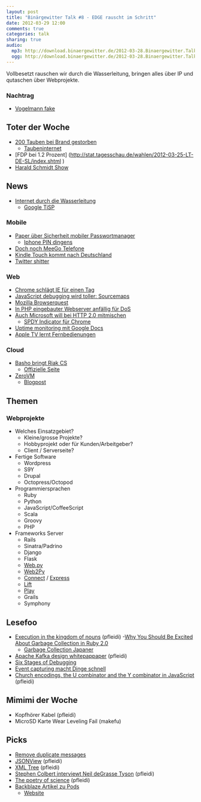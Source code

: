 ```yaml
---
layout: post
title: "Binärgewitter Talk #8 - EDGE rauscht im Schritt"
date: 2012-03-29 12:00
comments: true
categories: talk
sharing: true
audio:
  mp3: http://download.binaergewitter.de/2012-03-28.Binaergewitter.Talk.8.mp3
  ogg: http://download.binaergewitter.de/2012-03-28.Binaergewitter.Talk.8.ogg
---
```

Vollbesetzt rauschen wir durch die Wasserleitung, bringen alles über IP und qutaschen über Webprojekte.

### Nachtrag

- [Vogelmann fake]( http://www.wired.com/wiredscience/2012/03/birdman-admits-hoax/ )

## Toter der Woche

- [200 Tauben bei Brand gestorben]( http://www.rp-online.de/bergisches-land/solingen/nachrichten/feuer-200-tauben-tot-zuechter-verletzt-1.2769408 )
  * [Taubeninternet]( http://en.wikipedia.org/wiki/IP_over_Avian_Carriers )
- [FDP bei 1.2 Prozent] (http://stat.tagesschau.de/wahlen/2012-03-25-LT-DE-SL/index.shtml )
- [Harald Schmidt Show](http://tagesschau.de/kultur/haraldschmidt108.html )

## News

- [Internet durch die Wasserleitung]( http://www.heise.de/newsticker/meldung/Schneller-Internetzugang-ueber-die-Wasserleitung-1478269.html )
    - [Google TiSP]( http://www.google.com/onceuponatime/tisp/ )

### Mobile

- [Paper über Sicherheit mobiler Passwortmanager]( http://www.elcomsoft.com/WP/BH-EU-2012-WP.pdf )
    - [Iphone PIN dingens]( http://www.forbes.com/sites/andygreenberg/2012/03/27/heres-how-law-enforcement-cracks-your-iphones-security-code-video/ )
- [Doch noch MeeGo Telefone](http://www.netbooknews.de/66026/nokia-plant-zwei-neue-low-end-smartphones-mit-meego/ )
- [Kindle Touch kommt nach Deutschland]( http://www.golem.de/news/e-book-reader-amazon-bringt-kindle-touch-nach-deutschland-1203-90799.html )
- [Twitter shitter](http://www.getshitter.com/ )

### Web

- [Chrome schlägt IE für einen Tag]( http://www.theregister.co.uk/2012/03/22/chrome_number_one_for_a_day/ )
- [JavaScript debugging wird toller: Sourcemaps]( http://www.html5rocks.com/en/tutorials/developertools/sourcemaps/ )
- [Mozilla Browserquest]( http://hacks.mozilla.org/2012/03/browserquest/ )
- [In PHP eingebauter Webserver anfällig für DoS]( http://www.exploit-db.com/exploits/18665/ )
- [Auch Microsoft will bei HTTP 2.0 mitmischen]( http://blogs.msdn.com/b/ie/archive/2012/03/25/speed-and-mobility-an-approach-for-http-2-0-to-make-mobile-apps-and-the-web-faster.aspx )
    * [SPDY Indicator für Chrome]( https://chrome.google.com/webstore/detail/mpbpobfflnpcgagjijhmgnchggcjblin?hl=en-US )
- [Uptime monitoring mit Google Docs]( http://www.labnol.org/internet/website-uptime-monitor/21060/ )
- [Apple TV lernt Fernbedienungen](http://support.apple.com/kb/HT3296?viewlocale=en_US&locale=en_US )

### Cloud

- [Basho bringt Riak CS]( http://www.golem.de/news/cloud-storage-riak-cs-ist-kompatibel-zu-amazon-s3-und-mandantenfaehig-1203-90791.html )
    * [Offizielle Seite]( http://basho.com/products/riakcs/ )
- [ZeroVM]( http://zerovm.org/ )
    * [Blogpost]( http://bigdatacraft.com/dazo )

## Themen

### Webprojekte

- Welches Einsatzgebiet?
    * Kleine/grosse Projekte?
    * Hobbyprojekt oder für Kunden/Arbeitgeber?
    * Client / Serverseite?
- Fertige Software
    * Wordpress
    * S9Y
    * Drupal
    * Octopress/Octopod
- Programmiersprachen
    * Ruby
    * Python
    * JavaScript/CoffeeScript
    * Scala
    * Groovy
    * PHP
- Frameworks Server
    * Rails
    * Sinatra/Padrino
    * Django
    * Flask
    * [Web.py](http://webpy.org/ )
    * [Web2Py]( http://www.web2py.com/ )
    * [Connect]( http://www.senchalabs.org/connect/ ) / [Express]( http://expressjs.com/ )
    * [Lift]( http://liftweb.net/ )
    * [Play]( http://www.playframework.org/ )
    * Grails
    * Symphony

## Lesefoo

- [Execution in the kingdom of nouns]( http://steve-yegge.blogspot.com/2006/03/execution-in-kingdom-of-nouns.html ) (pfleidi)
-[Why You Should Be Excited About Garbage Collection in Ruby 2.0]( http://patshaughnessy.net/2012/3/23/why-you-should-be-excited-about-garbage-collection-in-ruby-2-0 )
    - [Garbage Collection Japaner]( http://vimeo.com/38994805 )
- [Apache Kafka design whitepappaper]( http://incubator.apache.org/kafka/design.html ) (pfleidi)
- [Six Stages of Debugging]( http://plasmasturm.org/log/6debug/ )
- [Event capturing macht Dinge schnell]( http://37signals.com/svn/posts/3137-using-event-capturing-to-improve-basecamp-page-load-times )
- [Church encodings, the U combinator and the Y combinator in JavaScript
]( http://matt.might.net/articles/js-church/ ) (pfleidi)

## Mimimi der Woche

- Kopfhörer Kabel (pfleidi)
- MicroSD Karte Wear Leveling Fail (makefu)



## Picks

- [Remove duplicate messages](https://addons.mozilla.org/de/thunderbird/addon/remove-duplicate-messages/ )
- [JSONView]( https://chrome.google.com/webstore/detail/chklaanhfefbnpoihckbnefhakgolnmc ) (pfleidi)
- [XML Tree]( https://chrome.google.com/webstore/detail/gbammbheopgpmaagmckhpjbfgdfkpadb ) (pfleidi)
- [Stephen Colbert interviewt Neil deGrasse Tyson]( http://www.youtube.com/watch?v=YXh9RQCvxmg ) (pfleidi)
- [The poetry of science]( http://www.youtube.com/watch?v=9RExQFZzHXQ ) (pfleidi)
- [Backblaze Artikel zu Pods]( http://www.wired.com/cloudline/2011/10/backblazes-basic-cloud/ )
    - [Website](www.backblaze.com )

